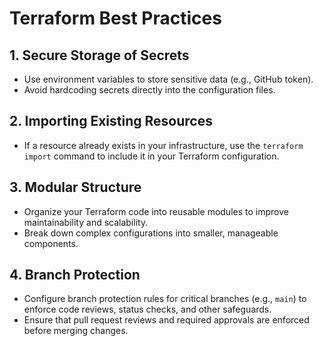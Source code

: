 # Terraform Best Practices

## 1. Secure Storage of Secrets
- Use environment variables to store sensitive data (e.g., GitHub token).
- Avoid hardcoding secrets directly into the configuration files.

## 2. Importing Existing Resources
- If a resource already exists in your infrastructure, use the `terraform import` command to include it in your Terraform configuration.

## 3. Modular Structure
- Organize your Terraform code into reusable modules to improve maintainability and scalability.
- Break down complex configurations into smaller, manageable components.

## 4. Branch Protection
- Configure branch protection rules for critical branches (e.g., `main`) to enforce code reviews, status checks, and other safeguards.
- Ensure that pull request reviews and required approvals are enforced before merging changes.
